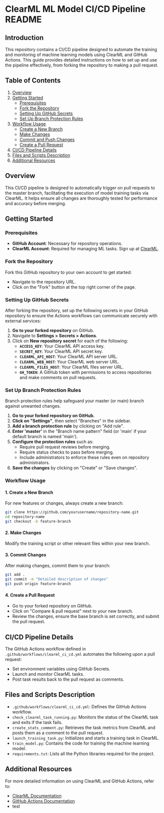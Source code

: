 # ClearML ML Model CI/CD Pipeline README

## Introduction

This repository contains a CI/CD pipeline designed to automate the training and monitoring of machine learning models using ClearML and GitHub Actions. This guide provides detailed instructions on how to set up and use the pipeline effectively, from forking the repository to making a pull request.

## Table of Contents

1. [Overview](#overview)
2. [Getting Started](#getting-started)
   - [Prerequisites](#prerequisites)
   - [Fork the Repository](#fork-the-repository)
   - [Setting Up GitHub Secrets](#setting-up-github-secrets)
   - [Set Up Branch Protection Rules](#set-up-branch-protection-rules)
3. [Workflow Usage](#workflow-usage)
   - [Create a New Branch](#create-a-new-branch)
   - [Make Changes](#make-changes)
   - [Commit and Push Changes](#commit-and-push-changes)
   - [Create a Pull Request](#create-a-pull-request)
4. [CI/CD Pipeline Details](#cicd-pipeline-details)
5. [Files and Scripts Description](#files-and-scripts-description)
6. [Additional Resources](#additional-resources)

## Overview

This CI/CD pipeline is designed to automatically trigger on pull requests to the master branch, facilitating the execution of model training tasks via ClearML. It helps ensure all changes are thoroughly tested for performance and accuracy before merging.

## Getting Started

### Prerequisites

- **GitHub Account**: Necessary for repository operations.
- **ClearML Account**: Required for managing ML tasks. Sign up at [ClearML](https://clear.ml).

### Fork the Repository

Fork this GitHub repository to your own account to get started:
- Navigate to the repository URL.
- Click on the "Fork" button at the top right corner of the page.

### Setting Up GitHub Secrets

After forking the repository, set up the following secrets in your GitHub repository to ensure the Actions workflows can communicate securely with external services:

1. **Go to your forked repository** on GitHub.
2. Navigate to **Settings > Secrets > Actions**.
3. Click on **New repository secret** for each of the following:
   - **`ACCESS_KEY`**: Your ClearML API access key.
   - **`SECRET_KEY`**: Your ClearML API secret key.
   - **`CLEARML_API_HOST`**: Your ClearML API server URL.
   - **`CLEARML_WEB_HOST`**: Your ClearML web server URL.
   - **`CLEARML_FILES_HOST`**: Your ClearML files server URL.
   - **`GH_TOKEN`**: A GitHub token with permissions to access repositories and make comments on pull requests.

### Set Up Branch Protection Rules
Branch protection rules help safeguard your master (or main) branch against unwanted changes.
1. **Go to your forked repository on GitHub.**
2. **Click on "Settings"**, then select "Branches" in the sidebar.
3. **Add a branch protection rule** by clicking on "Add rule".
4. **Enter 'master'** in the "Branch name pattern" field (or 'main' if your default branch is named 'main').
5. **Configure the protection rules** such as:
   - Require pull request reviews before merging.
   - Require status checks to pass before merging.
   - Include administrators to enforce these rules even on repository administrators.
6. **Save the changes** by clicking on "Create" or "Save changes".


### Workflow Usage

#### 1. Create a New Branch
For new features or changes, always create a new branch:
```bash
git clone https://github.com/yourusername/repository-name.git
cd repository-name
git checkout -b feature-branch
```

#### 2. Make Changes
Modify the training script or other relevant files within your new branch.

#### 3. Commit Changes
After making changes, commit them to your branch:
```bash
git add .
git commit -m "Detailed description of changes"
git push origin feature-branch
```

#### 4. Create a Pull Request

- Go to your forked repository on GitHub.
- Click on "Compare & pull request" next to your new branch.
- Review the changes, ensure the base branch is set correctly, and submit the pull request.

## CI/CD Pipeline Details

The GitHub Actions workflow defined in `.github/workflows/clearml_ci_cd.yml` automates the following upon a pull request:
- Set environment variables using GitHub Secrets.
- Launch and monitor ClearML tasks.
- Post task results back to the pull request as comments.

## Files and Scripts Description

- `.github/workflows/clearml_ci_cd.yml`: Defines the GitHub Actions workflow.
- `check_clearml_task_running.py`: Monitors the status of the ClearML task and exits if the task fails.
- `create_stats_comment.py`: Retrieves the task metrics from ClearML and posts them as a comment to the pull request.
- `launch_training_task.py`: Initializes and starts a training task in ClearML.
- `train_model.py`: Contains the code for training the machine learning model.
- `requirements.txt`: Lists all the Python libraries required for the project.

## Additional Resources

For more detailed information on using ClearML and GitHub Actions, refer to:
- [ClearML Documentation](https://clear.ml/docs/latest/docs/)
- [GitHub Actions Documentation](https://docs.github.com/en/actions)
- test
